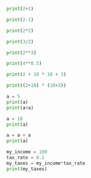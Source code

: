 ```python
print(2+1)

print(2-1)

print(2*2)

print(3/2)

print(2**3)

print(4**0.5)

print(2 + 10 * 10 + 3)

print((2+10) * (10+3))
```

```python
a = 5
print(a)
print(a+a)
```

```python
a = 10
print(a)

a = a + a
print(a)
```

```python
my_income = 100
tax_rate = 0.1
my_taxes = my_income*tax_rate
print(my_taxes)
```